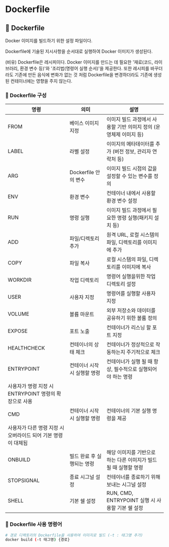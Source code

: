 # Dockerfile 

## 📁 Dockerfile

Docker 이미지를 빌드하기 위한 설정 파일이다.

Dockerfile에 기술된 지시사항을 순서대로 실행하여 Docker 이미지가 생성된다.

(비유) Dockerfile은 레시피이다. Docker 이미지를 만드는 데 필요한 '재료(코드, 라이브러리, 환경 변수 등)'와 '조리법(명령어 실행 순서)'을 제공한다. 또한 레시피를 바꾸더라도 기존에 만든 음식에 변화가 없는 것 처럼 Dockerfile을 변경하더라도 기존에 생성된 컨테이너에는 영향을 주지 않는다. 

### 📝 Dockerfile 구성

| 명령 | 의미 | 설명 |
| --- | --- | --- |
| FROM | 베이스 이미지 지정 | 이미지 빌드 과정에서 사용할 기반 의미지 정의 (운영체제 이미지 등) |
| LABEL | 라벨 설정 | 이미지의 메타데이터를 추가 (버전 정보, 관리자 연락처 등) |
| ARG | Dockerfile 안의 변수 | 이미지 빌드 시점의 값을 설정할 수 있는 변수를 정의 |
| ENV | 환경 변수 | 컨테이너 내에서 사용할 환경 변수 설정 |
| RUN | 명령 실행 | 이미지 빌드 과정에서 필요한 명령 실행(패키지 설치 등) |
| ADD | 파일/디렉토리 추가 | 원격 URL, 로컬 시스템의 파일, 디렉토리를 이미지에 추가 |
| COPY | 파일 복사 | 로컬 시스템의 파일, 디렉토리를 이미지에 복사 |
| WORKDIR | 작업 디렉토리 | 명령어 실행을위한 작업 디렉토리 설정 |
| USER | 사용자 지정 | 명령어를 실행할 사용자 지정 |
| VOLUME | 볼륨 마운트 | 외부 저장소와 데이터를 공유하기 위한 볼륨 정의 |
| EXPOSE | 포트 노출 | 컨테이너가 리스닝 할 포트 지정 |
| HEALTHCHECK | 컨테이너의 상태 체크 | 컨테이너가 정상적으로 작동하는지 주기적으로 체크 |
| ENTRYPOINT | 컨테이너 시작 시 실행할 명령  | 컨테이너가 실행 될 때 항상, 필수적으로 실행되어야 하는 명령 
사용자가 명령 지정 시 ENTRYPOINT 명령의 확장으로 사용   |
| CMD | 컨테이너 시작 시 실행할 명령 | 컨테이너의 기본 실행 명령을 제공
사용자가 다른 명령 지정 시 오버라이드 되어 기본 명령이 대체됨 |
| ONBUILD | 빌드 완료 후 실행되는 명령 | 해당 이미지를 기반으로 하는 다른 이미지가 빌드될 때 실행할 명령 |
| STOPSIGNAL | 종료 시그널 설정 | 컨테이너를 종료하기 위해 보내는 시그널 설정  |
| SHELL | 기본 쉘 설정 | RUN, CMD, ENTRYPOINT 실행 시 사용할 기본 쉘 설정 |

### 📝 Dockerfile 사용 명령어

```bash
# 경로 디렉토리의 Dockerfile을 사용하여 이미지로 빌드 (-t : 태그명 추가)
docker build (-t 태그명) {경로}
```